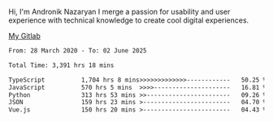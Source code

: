 Hi, I'm Andronik Nazaryan
I merge a passion for usability and user experience with technical knowledge to create cool digital experiences.

[My Gitlab](https://gitlab.com/anridev24)

<!--START_SECTION:waka-->

```txt
From: 28 March 2020 - To: 02 June 2025

Total Time: 3,391 hrs 18 mins

TypeScript          1,704 hrs 8 mins>>>>>>>>>>>>>------------   50.25 %
JavaScript          570 hrs 5 mins  >>>>---------------------   16.81 %
Python              313 hrs 53 mins >>-----------------------   09.26 %
JSON                159 hrs 23 mins >------------------------   04.70 %
Vue.js              150 hrs 20 mins >------------------------   04.43 %
```

<!--END_SECTION:waka-->

